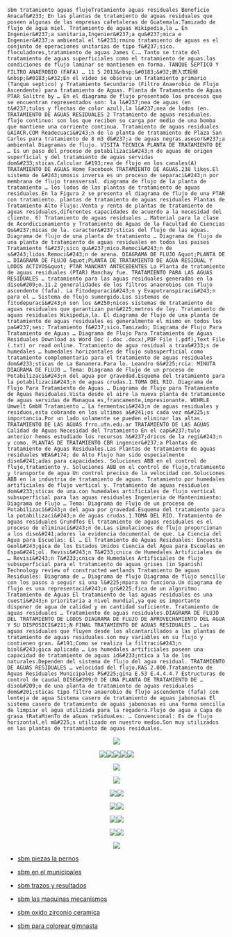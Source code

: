 
```
sbm tratamiento aguas flujoTratamiento aguas residuales Beneficio Anacaf&#233; En las plantas de tratamiento de aguas residuales que poseen algunas de las empresas cafetaleras de Guatemala.Tamizado de flujo de agua miel. Tratamiento de aguas Wikipedia,la … En Ingenier&#237;a sanitaria,Ingenier&#237;a qu&#237;mica e Ingenier&#237;a ambiental el t&#233;rmino tratamiento de aguas es el conjunto de operaciones unitarias de tipo f&#237;sico. floculadores,tratamiento de aguas James C.… Tanto se trate del tratamiento de aguas superficiales como el tratamiento de aguas.las condiciones de flujo laminar se mantienen en forma. TANQUE SEPTICO Y FILTRO ANAEROBIO (FAFA) … 11 5 2013&nbsp;&#0183;&#32;嵌入式视频&nbsp;&#0183;&#32;En el video se observa un Tratamiento primario (Tanque septico) y Tratamiento Secundario (Filtro Anaerobio de Flujo Ascendente) para tratamiento de Aguas. Planta de Tratamiento de Aguas PTAR Salitre by … En el diagrama de flujo presentado los procesos que se encuentran representados son: la l&#237;nea de aguas (en t&#237;tulos y flechas de color azul),la l&#237;nea de lodos (en. TRATAMIENTO DE AGUAS RESIDUALES 2 Tratamiento de aguas residuales. flujo continuo: son los que reciben su carga por medio de una bomba que mantiene una corriente continua. Tratamiento de aguas residuales GAIACR.COM Readecuaci&#243;n de la planta de tratamiento de Plaza San Carlos para tratamiento de 8 m3 d&#237;a de aguas negras.asesor&#237;a ambiental Diagramas de flujo. VISITA TECNICA PLANTA DE TRATAMIENTO DE … Es un paso del proceso de potabilizaci&#243;n de aguas de origen superficial y del tratamiento de aguas servidas dom&#233;sticas.Calcular &#193;rea de flujo en los canales(A) TRATAMIENTO DE AGUAS Home Facebook TRATAMIENTO DE AGUAS.238 likes.El sistema de &#243;smosis inversa es un proceso de separaci&#243;n por membrana de flujo transversal. diagrama de flujo de la planta de tratamiento … los lodos de las plantas de tratamiento de aguas residuales.En la Figura 2 se presenta el diagrama de flujo de una PTAR con tratamiento. plantas de tratamiento de aguas residuales Plantas de Tratamiento Alto Flujo:.Venta y renta de plantas de tratamiento de aguas residuales,diferentes capacidades de acuerdo a la necesidad del cliente. 6) Tratamiento de aguas residuales … Material para la clase de Acondicionamiento y Tratamiento de Aguas de la Facultad de Ciencias Qu&#237;micas de la. caracter&#237;sticas del flujo de las aguas. Diagrama de flujo de una planta de tratamiento … Diagrama de flujo de una planta de tratamiento de aguas residuales en todos los paises Tratamiento f&#237;sico qu&#237;mico.Remoci&#243;n de s&#243;lidos.Remoci&#243;n de arena. DIAGRAMA DE FLUJO &quot;PLANTA DE … DIAGRAMA DE FLUJO &quot;PLANTA DE TRATAMIENTO DE AGUA RESIDUAL Y LODOS ACTIVOS&quot; PTAR MANCHAY ANTECEDENTES La Planta de tratamiento de aguas residuales (PTAR) Manchay fue. TRATAMIENTO PARA LAS AGUAS RESIDUALES … tratamiento para las aguas residuales generadas en la dise&#209;o.11.2 generalidades de los filtros anaerobios con flujo ascendente (fafa). La Fitodepuraci&#243;n y Evapotranspiraci&#243;n para el … Sistema de flujo sumergido.Los sistemas de fitodepuraci&#243;n son los &#250;nicos sistemas de tratamiento de aguas residuales que garantizan par&#225;metros de ley. Tratamiento de aguas residuales Wikipedia,la. El diagrama de flujo de una planta de tratamiento de aguas residuales es generalmente el mismo en todos los pa&#237;ses: Tratamiento f&#237;sico.Tamizado; Diagrama de Flujo Para Tratamiento de Aguas … Diagrama de Flujo Para Tratamiento de Aguas Residuales Download as Word Doc (.doc .docx),PDF File (.pdf),Text File (.txt) or read online. Tratamiento de agua residual a trav&#233;s de humedales … humedales horizontales de flujo subsuperficial como tratamiento complementario para el tratamiento de aguas residuales dom&#233;sticas de La Bananera.Para lo. Leandro G&#225;rcia: MINUTA DIAGRAMA DE FLUJO … Tema: Diagrama de Flujo de un proceso de Potabilizaci&#243;n del agua por gravedad.Esquema del tratamiento para la potabilizaci&#243;n de aguas crudas.1.TOMA DEL RIO. Diagrama de Flujo Para Tratamiento de Aguas … Diagrama de Flujo para Tratamiento de Aguas Residuales.Vista desde el aire la nueva planta de tratamiento de aguas servidas de Managua es,francamente,impresionante. WEHRLE Umwelt GmbH Tratamiento … La fermentaci&#243;n de aguas residuales y residuos,esta cobrando en los ultimos a&#241;os cada vez m&#225;s importancia.Por un lado solamente se pueden eliminar las altas. TRATAMIENTO DE LAS AGUAS frro.utn.edu.ar TRATAMIENTO DE LAS AGUAS Calidad de Aguas Necesidad del Tratamiento En el cap&#237;tulo anterior hemos estudiado los recursos h&#237;dricos de la regi&#243;n y como. PLANTAS DE TRATAMIENTO CBR ingenier&#237;a Plantas de tratamiento de Aguas Residuales.Las Plantas de tratamiento de aguas residuales WEA&#174; de Alto Flujo han sido especialmente dise&#241;adas para capacidades. Soluciones ABB en el control de flujo,tratamiento y. Soluciones ABB en el control de flujo,tratamiento y transporte de agua Un control preciso de la velocidad con.Soluciones ABB en la industria de tratamiento de aguas. Tratamiento por humedales artificiales de flujo vertical y. Tratamiento de aguas residuales dom&#233;sticas de una.con humedales artificiales de flujo vertical subsuperficial para las aguas residuales Ingenieria de Mantenimiento: Diagrama de Flujo … Tema: Diagrama de Flujo de un proceso de Potabilizaci&#243;n del agua por gravedad.Esquema del tratamiento para la potabilizaci&#243;n de aguas crudas.1.TOMA DEL RIO. Tratamiento de aguas residuales Grundfos El tratamiento de aguas residuales es el proceso de eliminaci&#243;n de.Las simulaciones de flujo proporcionan a los dise&#241;adores la evidencia documental de que. La Ciencia del Agua para Escuelas: El … El Tratamiento de Aguas Residuales: Encuesta Geol&#243;gica de los Estados Unidos Ciencia del Agua para Escuelas en Espa&#241;ol. Revisi&#243;n T&#233;cnica de Humedales Artificiales de … Revisi&#243;n T&#233;cnica de Humedales Artificiales de flujo subsuperficial para el tratamiento de aguas grises (in Spanish) Technology review of constructed wetlands Tratamiento De aguas Residuales: Diagrama de … Diagrama de flujo Diagrama de flujo sencillo con los pasos a seguir si una l&#225;mpara no funciona.Un diagrama de flujo es una representaci&#243;n gr&#225;fica de un algoritmo. Tratamiento de Aguas El tratamiento de las aguas residuales es una cuesti&#243;n prioritaria a nivel mundial,ya que es importante disponer de agua de calidad y en cantidad suficiente. Tratamiento de aguas residuales … Tratamiento de aguas residuales.DIAGRAMA DE FLUJO DEL TRATAMIENTO DE LODOS DIAGRAMA DE FLUJO DE APROVECHAMIENTO DEL AGUA Y SU DISPOSICI&#211;N FINAL TRATAMIENTO DE AGUAS RESIDUALES … Las aguas residuales que fluyen desde los alcantarillados a las plantas de tratamiento de aguas residuales.son muy variables en su flujo y contienen gran. &#191;Como se realiza la filtraci&#243;n biol&#243;gica aplicada … Los humedales artificiales poseen una capacidad de tratamiento de aguas id&#233;ntica a la de los naturales.Dependen del sistema de flujo del agua residual. TRATAMIENTO DE AGUAS RESIDUALES … velocidad del flujo.RAS 2.000.Tratamiento de Aguas Residuales Municipales P&#225;gina E.53 E.4.4.4.7 Estructuras de control de caudal DISE&#209;O DE UNA PLANTA DE TRATAMIENTO DE … dise&#209;o de una planta de tratamiento de aguas residuales dom&#201;sticas tipo filtro anaerobio de flujo ascendente (fafa) con lenteja de agua Sistema casero de tratamiento de aguas jabonosas El sistema casero de tratamiento de aguas jabonosas es una forma sencilla de limpiar el agua utilizada para la regadera.Flujo de agua a Capa de grasa tRataMienTo de aGuas reSiduaLes: … Convencional: Es de flujo horizontal,el m&#225;s utilizado en nuestro medio.Son muy utilizados en las plantas de tratamiento de aguas residuales. 
```

<div align="center">

<a href="https://es-crusher.shibang-china.com/github&k=sbm+tratamiento+aguas+flujo"><img src="https://static.shibang-china.com/es/crusher/logo.jpg"></a>

<a href="https://es-crusher.shibang-china.com/github&k=sbm+tratamiento+aguas+flujo"><img src="https://static.shibang-china.com/es/crusher/index.jpg"></a><a href="https://es-crusher.shibang-china.com/material.htmlgithub&k=sbm+tratamiento+aguas+flujo"><img src="https://static.shibang-china.com/es/crusher/material.jpg"></a><a href="https://es-crusher.shibang-china.com/application.htmlgithub&k=sbm+tratamiento+aguas+flujo"><img src="https://static.shibang-china.com/es/crusher/application.jpg"></a><a href="https://es-crusher.shibang-china.com/aboutus.htmlgithub&k=sbm+tratamiento+aguas+flujo"><img src="https://static.shibang-china.com/es/crusher/aboutus.jpg"></a><a href="https://es-crusher.shibang-china.com/contact.htmlgithub&k=sbm+tratamiento+aguas+flujo"><img src="https://static.shibang-china.com/es/crusher/contact.jpg"></a>

<a href="https://es-crusher.shibang-china.com/github&k=sbm+tratamiento+aguas+flujo"><img src="https://static.shibang-china.com/es/crusher/banner.jpg"></a>

<a href="https://swt.shibang-china.com/github&k=sbm+tratamiento+aguas+flujo"><img src="https://static.shibang-china.com/es/crusher/text.jpg"></a>

<a href="https://swt.shibang-china.com/github&k=sbm+tratamiento+aguas+flujo"><img src="https://static.shibang-china.com/es/crusher/chat.jpg"></a><a href="https://es-crusher.shibang-china.com/contact.htmlgithub&k=sbm+tratamiento+aguas+flujo"><img src="https://static.shibang-china.com/es/crusher/message.jpg"></a>

<a href="https://es-crusher.shibang-china.com/products/pe.htmlgithub&k=sbm+tratamiento+aguas+flujo"><img src="https://static.shibang-china.com/es/crusher/pe.jpg"></a><a href="https://es-crusher.shibang-china.com/products/pf.htmlgithub&k=sbm+tratamiento+aguas+flujo"><img src="https://static.shibang-china.com/es/crusher/pf.jpg"></a>

<a href="https://es-crusher.shibang-china.com/products/hpt.htmlgithub&k=sbm+tratamiento+aguas+flujo"><img src="https://static.shibang-china.com/es/crusher/hpt.jpg"></a><a href="https://es-crusher.shibang-china.com/products/vsi.htmlgithub&k=sbm+tratamiento+aguas+flujo"><img src="https://static.shibang-china.com/es/crusher/vsi.jpg"></a>

<a href="https://es-crusher.shibang-china.com/products/klv.htmlgithub&k=sbm+tratamiento+aguas+flujo"><img src="https://static.shibang-china.com/es/crusher/klv.jpg"></a><a href="https://es-crusher.shibang-china.com/products/portable.htmlgithub&k=sbm+tratamiento+aguas+flujo"><img src="https://static.shibang-china.com/es/crusher/portable.jpg"></a>

<a href="https://swt.shibang-china.com/github&k=sbm+tratamiento+aguas+flujo"><img src="https://static.shibang-china.com/es/crusher/case.jpg"></a>

</div>


* [sbm piezas la pernos](sbm%20piezas%20la%20pernos.md)

* [sbm en el municipales](sbm%20en%20el%20municipales.md)

* [sbm trazos y resultados](sbm%20trazos%20y%20resultados.md)

* [sbm las maquinas mecanismos](sbm%20las%20maquinas%20mecanismos.md)

* [sbm oxido zirconio ceramica](sbm%20oxido%20zirconio%20ceramica.md)

* [sbm para colorear gimnasta](sbm%20para%20colorear%20gimnasta.md)